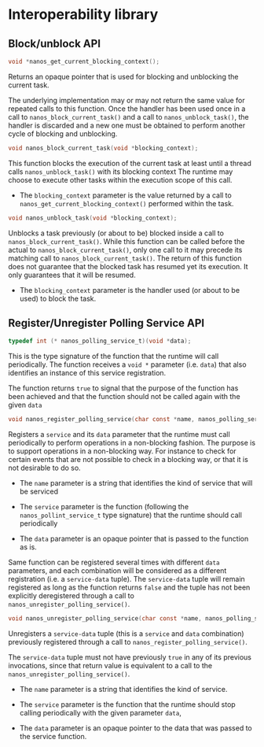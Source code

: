 Interoperability library
========================


Block/unblock API
-----------------

```c
void *nanos_get_current_blocking_context();
```
Returns an opaque pointer that is used for blocking and unblocking the current
task.

The underlying implementation may or may not return the same value for repeated
calls to this function. Once the handler has been used once in a call to
`nanos_block_current_task()` and a call to `nanos_unblock_task()`, the handler
is discarded and a new one must be obtained to perform another cycle of
blocking and unblocking.


```c
void nanos_block_current_task(void *blocking_context);
```
This function blocks the execution of the current task at least until a thread
calls `nanos_unblock_task()` with its blocking context The runtime may choose
to execute other tasks within the execution scope of this call.

* The `blocking_context` parameter is the value returned by a call to
`nanos_get_current_blocking_context()` performed within the task.


```c
void nanos_unblock_task(void *blocking_context);
```
Unblocks a task previously (or about to be) blocked inside a call to
`nanos_block_current_task()`.  While this function can be called before the
actual to `nanos_block_current_task()`, only one call to it may precede its
matching call to `nanos_block_current_task()`.  The return of this function
does not guarantee that the blocked task has resumed yet its execution. It only
guarantees that it will be resumed.

* The `blocking_context` parameter is the handler used (or about to be used) to
block the task.


Register/Unregister Polling Service API
---------------------------------------

```c
typedef int (* nanos_polling_service_t)(void *data);
```
This is the type signature of the function that the runtime will call
periodically. The function receives a `void *` parameter (i.e. `data`) that
also identifies an instance of this service registration.

The function returns `true` to signal that the purpose of the function has been
achieved and that the function should not be called again with the given `data`


```c
void nanos_register_polling_service(char const *name, nanos_polling_service_t service, void *data);
```

Registers a `service` and its `data` parameter that the runtime must call
periodically to perform operations in a non-blocking fashion.  The  purpose is
to support operations in a non-blocking way. For instance to check for certain
events that are not possible to check in a blocking way, or that it is not
desirable to do so.

* The `name` parameter is a string that identifies the kind of service that will
be serviced

* The `service` parameter is the function (following the
`nanos_pollint_service_t` type signature) that the runtime should call
periodically

* The `data` parameter is an opaque pointer that is passed to the function as is.

Same function can be registered several times with different `data` parameters,
and each combination will be considered as a different registration (i.e. a
`service-data` tuple).  The `service-data` tuple will remain registered as long
as the function returns `false` and the tuple has not been explicitly
deregistered through a call to `nanos_unregister_polling_service()`.


```c
void nanos_unregister_polling_service(char const *name, nanos_polling_service_t service, void *data);
```
Unregisters a `service-data` tuple (this is a `service` and `data` combination)
previously registered  through a call to `nanos_register_polling_service()`.

The `service-data` tuple must not have previously `true` in any of its previous
invocations, since that return value is equivalent to a call to the
`nanos_unregister_polling_service()`.

* The `name` parameter is a string that identifies the kind of service.

* The `service` parameter is the function that the runtime should stop calling periodically
with the given parameter `data`,

* The `data` parameter is an opaque pointer to the data that was passed to the service
function.

